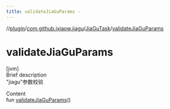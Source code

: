 ```yaml
---
title: validateJiaGuParams -
---
```

//[plugin](../../index.md)/[com.github.jxiaow.jiagu](../index.md)/[JiaGuTask](index.md)/[validateJiaGuParams](validate-jia-gu-params.md)



# validateJiaGuParams  
[jvm]  
Brief description  
"jiagu"参数校验  
  
  
Content  
fun [validateJiaGuParams](validate-jia-gu-params.md)()  




